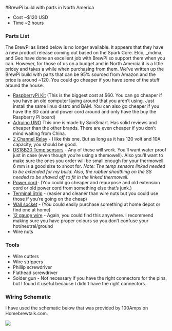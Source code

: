 #BrewPi build with parts in North America
- Cost ~$120 USD
- Time ~2 hours

### Parts List
The BrewPi as listed below is no longer available. It appears that they have a new product release coming out based on the Spark Core.  Elco, \_mdma, and Geo have done an excellent job with BrewPi so support them when you can. However, for those of us on a budget and in North Amercia it is a little pricey and takes a while when purchasing from them. We've written up the BrewPi build with parts that can be 95% sourced from Amazon and the price is around ~120. You could go cheaper if you have some of the stuff around the house. 

- [RaspberryPi Kit](http://www.amazon.com/gp/product/B008XVAVAW/ref=oh_aui_detailpage_o02_s00?ie=UTF8&psc=1) (This is the biggest cost at $60. You can go cheaper if you have an old computer laying around that you aren’t using. Just install the same linux distro and BAM. You can also go cheaper if you have the SD card and power cord around and only have the buy the Raspberry Pi board)
- [Adruino UNO](http://www.amazon.com/gp/product/B00E5WJSHK/ref=oh_aui_detailpage_o02_s01?ie=UTF8&psc=1) This one is made by SainSmart. Has solid reviews and cheaper than the other brands. There are even cheaper if you don’t mind waiting from China.
- [2 Channel Relay](http://www.amazon.com/gp/product/B0057OC6D8/ref=oh_aui_detailpage_o02_s00?ie=UTF8&psc=1) - I like this one. But as long as it has 120 volt and 10A capacity, you should be good.
- [DS18B20 Temp sensors](http://www.amazon.com/gp/product/B00M2S564I/ref=oh_aui_detailpage_o02_s01?ie=UTF8&psc=1) - Any of these will work. You’ll want water proof just in case (even though you’re using a themowell). Also you’ll want to make sure the ones you order will be small enough for your thermowell. 6 mm is a good size to shoot for. *Note: The temp sensors linked needed to be extended for my build. Also, the rubber sheathing on the SS needed to be shaved off to fit in the linked thermowell.*
- [Power cord](http://www.amazon.com/gp/product/B002O0KM6G/ref=oh_aui_detailpage_o02_s00?ie=UTF8&psc=1)- (You could go cheaper and repurpose and old extension cord or old power cord from something else that’s junk.)
- [Terminal Strip](http://www.amazon.com/gp/product/B005I03WOI/ref=oh_aui_detailpage_o00_s00?ie=UTF8&psc=1) - (easier and cleaner than wire nuts but you could use those if you’re going on the cheap)
- [Wall socket](http://www.amazon.com/gp/product/B0012DRL4C/ref=oh_aui_detailpage_o02_s02?ie=UTF8&psc=1) - (You could easily purchase something at home depot or find one at home)
- [12 gauge wire](http://www.amazon.com/gp/product/B00INVF486/ref=oh_aui_detailpage_o02_s02?ie=UTF8&psc=1) - Again, you could find this anywhere. I recommend making sure you have proper colours so you don’t confuse your hot/neutral/ground
- Wire nuts

### Tools 

- Wire cutters
- Wire strippers
- Phillip screwdriver
- Flathead screwdriver
- Solder gun - Not necessary if you have the right connectors for the pins, but I found it useful because I didn't have the right connectors. 

### Wiring Schematic

I have used the schematic below that was provided by 100Amps on Homebrewtalk.com. 

![](https://github.com/open-homebrewing-project/home-brewing-automation/images/brewpi-wiring-schematic.gif) 
